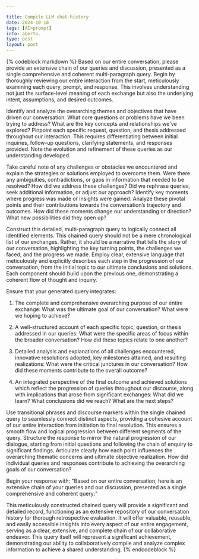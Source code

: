 ```yaml
---

title: Compile LLM chat-history
date: 2024-10-16
tags: [AI>prompt]
info: aberto.
type: post
layout: post
---
```

{% codeblock markdown %}
Based on our entire conversation, please provide an extensive chain of our queries and discussion, presented as a single comprehensive and coherent multi-paragraph query. Begin by thoroughly reviewing our entire interaction from the start, meticulously examining each query, prompt, and response.  This involves understanding not just the surface-level meaning of each exchange but also the underlying intent, assumptions, and desired outcomes.

Identify and analyze the overarching themes and objectives that have driven our conversation.  What core questions or problems have we been trying to address?  What are the key concepts and relationships we've explored? Pinpoint each specific request, question, and thesis addressed throughout our interaction.  This requires differentiating between initial inquiries, follow-up questions, clarifying statements, and responses provided. Note the evolution and refinement of these queries as our understanding developed.

Take careful note of any challenges or obstacles we encountered and explain the strategies or solutions employed to overcome them. Were there any ambiguities, contradictions, or gaps in information that needed to be resolved?  How did we address these challenges?  Did we rephrase queries, seek additional information, or adjust our approach? Identify key moments where progress was made or insights were gained. Analyze these pivotal points and their contributions towards the conversation’s trajectory and outcomes. How did these moments change our understanding or direction? What new possibilities did they open up?

Construct this detailed, multi-paragraph query to logically connect all identified elements.  This chained query should not be a mere chronological list of our exchanges.  Rather, it should be a narrative that tells the story of our conversation, highlighting the key turning points, the challenges we faced, and the progress we made. Employ clear, extensive language that meticulously and explicitly describes each step in the progression of our conversation, from the initial topic to our ultimate conclusions and solutions. Each component should build upon the previous one, demonstrating a coherent flow of thought and inquiry.

Ensure that your generated query integrates:

1. The complete and comprehensive overarching purpose of our entire exchange: What was the ultimate goal of our conversation?  What were we hoping to achieve?

2. A well-structured account of each specific topic, question, or thesis addressed in our queries:  What were the specific areas of focus within the broader conversation? How did these topics relate to one another?

3. Detailed analysis and explanations of all challenges encountered, innovative resolutions adopted, key milestones attained, and resulting realizations:  What were the critical junctures in our conversation?  How did these moments contribute to the overall outcome?

4. An integrated perspective of the final outcome and achieved solutions which reflect the progression of queries throughout our discourse, along with implications that arose from significant exchanges:  What did we learn? What conclusions did we reach?  What are the next steps?


Use transitional phrases and discourse markers within the single chained query to seamlessly connect distinct aspects, providing a cohesive account of our entire interaction from initiation to final resolution.  This ensures a smooth flow and logical progression between different segments of the query. Structure the response to mirror the natural progression of our dialogue, starting from initial questions and following the chain of enquiry to significant findings.  Articulate clearly how each point influences the overarching thematic concerns and ultimate objective realization. How did individual queries and responses contribute to achieving the overarching goals of our conversation?

Begin your response with: "Based on our entire conversation, here is an extensive chain of your queries and our discussion, presented as a single comprehensive and coherent query:"

This meticulously constructed chained query will provide a significant and detailed record, functioning as an extensive repository of our conversation history for thorough retrospective evaluation. It will offer valuable, reusable, and easily accessible insights into every aspect of our entire engagement, serving as a clear, extensive, and complete chain of our collaborative endeavor.  This query itself will represent a significant achievement, demonstrating our ability to collaboratively compile and analyze complex information to achieve a shared understanding.
{% endcodeblock %}
